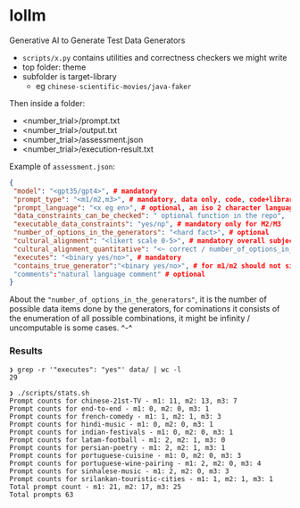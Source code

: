 # lollm
Generative AI to Generate Test Data Generators

* `scripts/x.py` contains utilities and correctness checkers we might write
* top folder: theme
* subfolder is target-library
  * eg `chinese-scientific-movies/java-faker`

Then inside a folder:
* <number_trial>/prompt.txt
* <number_trial>/output.txt
* <number_trial>/assessment.json
* <number_trial>/execution-result.txt

Example of `assessment.json`:
```json
{
 "model": "<gpt35/gpt4>", # mandatory
 "prompt_type": "<m1/m2,m3>", # mandatory, data only, code, code+library
 "prompt_language": "<x eg en>", # optional, an iso 2 character language symbol, eg "en" or "sv"
 "data_constraints_can_be_checked": " optional function in the repo",
 "executable_data_constraints": "yes/np", # mandatory only for M2/M3
 "number_of_options_in_the_generators": "<hard fact>", # optional
 "cultural_alignment": "<likert scale 0-5>", # mandatory overall subjective assessment with expertise
 "cultural_alignment_quantitative": "<~ correct / number_of_options_in_the_generators", # optional
 "executes": "<binary yes/no>", # mandatory
 "contains_true_generator":"<binary yes/no>", # for m1/m2 should not simply configure the library https://gist.github.com/monperrus/744141e76501643c5970e1df0cfa00e4
 "comments":"natural language comment" # optional
}
```

About the `"number_of_options_in_the_generators"`, it is the number of possible data items done by the generators, for cominations it consists of the  enumeration of all possible combinations, it might be infinity / uncomputable is some cases. ^-^



### Results

```
❯ grep -r '"executes": "yes"' data/ | wc -l
29

❯ ./scripts/stats.sh
Prompt counts for chinese-21st-TV - m1: 11, m2: 13, m3: 7
Prompt counts for end-to-end - m1: 0, m2: 0, m3: 1
Prompt counts for french-comedy - m1: 1, m2: 1, m3: 3
Prompt counts for hindi-music - m1: 0, m2: 0, m3: 1
Prompt counts for indian-festivals - m1: 0, m2: 0, m3: 1
Prompt counts for latam-football - m1: 2, m2: 1, m3: 0
Prompt counts for persian-poetry - m1: 2, m2: 1, m3: 1
Prompt counts for portuguese-cuisine - m1: 0, m2: 0, m3: 3
Prompt counts for portuguese-wine-pairing - m1: 2, m2: 0, m3: 4
Prompt counts for sinhalese-music - m1: 2, m2: 0, m3: 3
Prompt counts for srilankan-touristic-cities - m1: 1, m2: 1, m3: 1
Total prompt count - m1: 21, m2: 17, m3: 25
Total prompts 63
```
